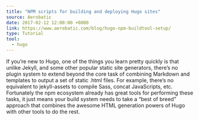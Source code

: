 ```yaml
---
title: "NPM scripts for building and deploying Hugo sites"
source: Aerobatic
date: 2017-02-12 12:00:00 +0000
link: https://www.aerobatic.com/blog/hugo-npm-buildtool-setup/
type: Tutorial
tool:
  - hugo
---
```

 If you’re new to Hugo, one of the things you learn pretty quickly is that unlike Jekyll, and some other popular static site generators, there’s no plugin system to extend beyond the core task of combining Markdown and templates to output a set of static .html files. For example, there’s no equivalent to jekyll-assets to compile Sass, concat JavaScripts, etc. Fortunately the npm ecosystem already has great tools for performing these tasks, it just means your build system needs to take a “best of breed” approach that combines the awesome HTML generation powers of Hugo with other tools to do the rest.
